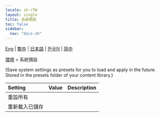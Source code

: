 ```yaml
---
locale: zh-rTW
layout: single
title: 系統預設
toc: false
sidebar:
  nav: "docs-zh"
---
```

[Eng](/dancexr/menu/2025.4/scene/system_presets) | [繁中](/tw/dancexr/menu/2025.4/scene/system_presets) | [日本語](/jp/dancexr/menu/2025.4/scene/system_presets) | [한국어](/kr/dancexr/menu/2025.4/scene/system_presets) | [简中](/zh/dancexr/menu/2025.4/scene/system_presets)

[環境](../menu#環境) > 系統預設

(Save system settings as presets for you to load and apply in the future. Stored in the presets folder of your content library.)

| Setting | Value | Description |
| :--- | --- | :--- |
| 重設所有 || 
| 重新載入已儲存 || 
